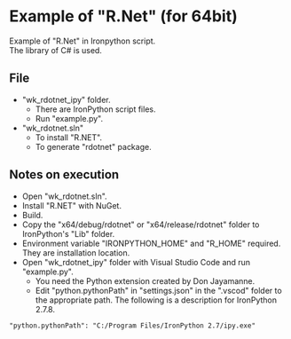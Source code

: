 # Example of "R.Net" (for 64bit)

Example of "R.Net" in Ironpython script.  
The library of C# is used.

## File

* "wk_rdotnet_ipy" folder.
  * There are IronPython script files.
  * Run "example.py".
* "wk_rdotnet.sln"
  * To install "R.NET".
  * To generate "rdotnet" package.

## Notes on execution

* Open "wk_rdotnet.sln".
* Install "R.NET" with NuGet.
* Build.
* Copy the "x64/debug/rdotnet" or "x64/release/rdotnet" folder to IronPython's "Lib" folder.
* Environment variable "IRONPYTHON_HOME" and "R_HOME" required. They are installation location.
* Open "wk_rdotnet_ipy" folder with Visual Studio Code and run "example.py".
  * You need the Python extension created by Don Jayamanne.
  * Edit "python.pythonPath" in "settings.json" in the ".vscod" folder to the appropriate path. The following is a description for IronPython 2.7.8.

```
"python.pythonPath": "C:/Program Files/IronPython 2.7/ipy.exe"
```
